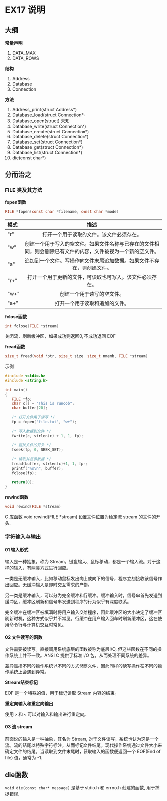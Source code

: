 # EX17 说明



## 大纲

**常量声明**

1. DATA_MAX
2. DATA_ROWS

**结构**

1. Address
2. Database
3. Connection

**方法**

1. Address_print(struct Address*)
2. Database_load(struct Connection*)
3. Database_open(struct) 未知
4. Database_write(struct Connection*)
5. Database_create(struct Connection*)
6. Database_delete(struct Connection*)
7. Database_set(struct Connection*)
8. Database_get(struct Connection*)
9. Database_list(struct Connection*)
10. die(const char*)



## 分而治之

### FILE 类及其方法

**fopen函数**

```c
FILE *fopen(const char *filename, const char *mode)
```

| 模式 |                             描述                             |
| :--- | :----------------------------------------------------------: |
| "r"  |           打开一个用于读取的文件。该文件必须存在。           |
| "w"  | 创建一个用于写入的空文件。如果文件名称与已存在的文件相同，则会删除已有文件的内容，文件被视为一个新的空文件。 |
| "a"  | 追加到一个文件。写操作向文件末尾追加数据。如果文件不存在，则创建文件。 |
| "r+" |   打开一个用于更新的文件，可读取也可写入。该文件必须存在。   |
| "w+" |                  创建一个用于读写的空文件。                  |
| "a+" |                打开一个用于读取和追加的文件。                |

**fclose函数**

```c
int fclose(FILE *stream)
```

关闭流，刷新缓冲区，如果成功则返回0, 不成功返回 EOF

**fread函数**

```c
size_t fread(void *ptr, size_t size, size_t nmemb, FILE *stream)
```

示例

```c
#include <stdio.h>
#include <string.h>
 
int main()
{
   FILE *fp;
   char c[] = "This is runoob";
   char buffer[20];
 
   /* 打开文件用于读写 */
   fp = fopen("file.txt", "w+");
 
   /* 写入数据到文件 */
   fwrite(c, strlen(c) + 1, 1, fp);
 
   /* 查找文件的开头 */
   fseek(fp, 0, SEEK_SET);
 
   /* 读取并显示数据 */
   fread(buffer, strlen(c)+1, 1, fp);
   printf("%s\n", buffer);
   fclose(fp);
   
   return(0);
}
```



**rewind函数**

```c
void rewind(FILE *stream)
```

C 库函数 void rewind(FILE \*stream) 设置文件位置为给定流 stream 的文件的开头.

### 字符输入与输出

#### 01 输入形式

输入是一种抽象，称为 Stream，键盘输入、鼠标移动，都是一个输入流。对于这样的输入，有两类方式进行回应。

一类是无缓冲输入，比如移动鼠标发出向上或向下的信号，程序立刻接收该信号作出回应。无缓冲输入是即时交互需求的产物。

另一类是缓冲输入，可以分为完全缓冲和行缓冲。缓冲输入时，信号串首先发送到缓冲区，缓冲区刷新和信号串发送到程序的行为似乎有深度联系。

完全缓冲在缓冲区被填满时将用户输入交给程序，因此缓冲区的大小决定了缓冲区刷新时机，这种方式似乎并不常见。行缓冲在用户输入回车时刷新缓冲区，这在使用命令行与计算机交互时常见。

#### 02 文件读写的函数

文件需要被读写。直接调用系统底层的函数被称为底层I/O, 但这些函数在不同的操作系统上并不一致。ANSI C 提供了标准 I/O 包，从而处理不同系统的差异。

差异是指不同的操作系统以不同的方式储存文件，因此同样的读写操作在不同的操作系统上会遇到异常。



**Stream结束标记**

EOF 是一个特殊的值，用于标记读取 Stream 内容的结束。

**重定向输入和重定向输出**

使用 `>` 和 `<` 可以对输入和输出进行重定向。

#### 03 流 stream

前面说的输入是一种抽象，其名为 Stream, 对于文件读写，系统也认为这是一个流。流的结尾以特殊字符标注，从而标记文件结尾。现代操作系统通过文件大小来确定文件的结尾。当读取到文件末尾时，获取输入的函数便返回一个 EOF(End of file) 值，通常为 -1.



## die函数

`void die(const char* message)` 是基于 stdio.h 和 errno.h 创建的函数, 用于捕捉错误.